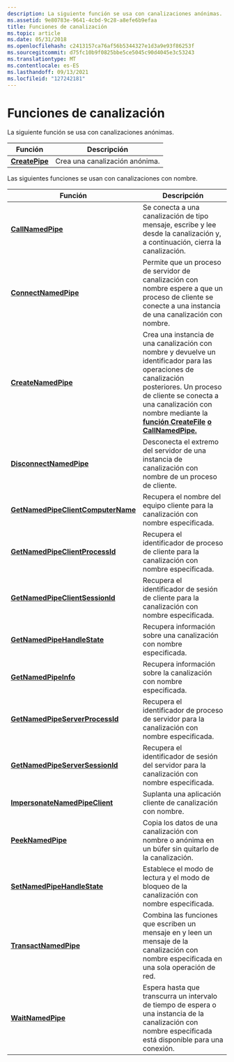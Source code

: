 ```yaml
---
description: La siguiente función se usa con canalizaciones anónimas.
ms.assetid: 9e80783e-9641-4cbd-9c28-a8efe6b9efaa
title: Funciones de canalización
ms.topic: article
ms.date: 05/31/2018
ms.openlocfilehash: c2413157ca76af56b5344327e1d3a9e93f86253f
ms.sourcegitcommit: d75fc10b9f0825bbe5ce5045c90d4045e3c53243
ms.translationtype: MT
ms.contentlocale: es-ES
ms.lasthandoff: 09/13/2021
ms.locfileid: "127242181"
---
```

# <a name="pipe-functions"></a>Funciones de canalización

La siguiente función se usa con canalizaciones anónimas.



| Función                         | Descripción                |
|----------------------------------|----------------------------|
| [**CreatePipe**](/windows/win32/api/namedpipeapi/nf-namedpipeapi-createpipe) | Crea una canalización anónima. |



 

Las siguientes funciones se usan con canalizaciones con nombre.



| Función                                                                 | Descripción                                                                                                                                                                                                                         |
|--------------------------------------------------------------------------|-------------------------------------------------------------------------------------------------------------------------------------------------------------------------------------------------------------------------------------|
| [**CallNamedPipe**](/windows/desktop/api/Winbase/nf-winbase-callnamedpipea)                                   | Se conecta a una canalización de tipo mensaje, escribe y lee desde la canalización y, a continuación, cierra la canalización.                                                                                                                                       |
| [**ConnectNamedPipe**](/windows/win32/api/namedpipeapi/nf-namedpipeapi-connectnamedpipe)                             | Permite que un proceso de servidor de canalización con nombre espere a que un proceso de cliente se conecte a una instancia de una canalización con nombre.                                                                                                                         |
| [**CreateNamedPipe**](/windows/desktop/api/Winbase/nf-winbase-createnamedpipea)                               | Crea una instancia de una canalización con nombre y devuelve un identificador para las operaciones de canalización posteriores. Un proceso de cliente se conecta a una canalización con nombre mediante la [**función CreateFile**](/windows/desktop/api/fileapi/nf-fileapi-createfilea) [**o CallNamedPipe.**](/windows/desktop/api/Winbase/nf-winbase-callnamedpipea) |
| [**DisconnectNamedPipe**](/windows/win32/api/namedpipeapi/nf-namedpipeapi-disconnectnamedpipe)                       | Desconecta el extremo del servidor de una instancia de canalización con nombre de un proceso de cliente.                                                                                                                                                          |
| [**GetNamedPipeClientComputerName**](/windows/desktop/api/Winbase/nf-winbase-getnamedpipeclientcomputernamea) | Recupera el nombre del equipo cliente para la canalización con nombre especificada.                                                                                                                                                                    |
| [**GetNamedPipeClientProcessId**](/windows/desktop/api/Winbase/nf-winbase-getnamedpipeclientprocessid)       | Recupera el identificador de proceso de cliente para la canalización con nombre especificada.                                                                                                                                                               |
| [**GetNamedPipeClientSessionId**](/windows/desktop/api/Winbase/nf-winbase-getnamedpipeclientsessionid)       | Recupera el identificador de sesión de cliente para la canalización con nombre especificada.                                                                                                                                                               |
| [**GetNamedPipeHandleState**](/windows/desktop/api/Winbase/nf-winbase-getnamedpipehandlestatea)               | Recupera información sobre una canalización con nombre especificada.                                                                                                                                                                                 |
| [**GetNamedPipeInfo**](/windows/win32/api/namedpipeapi/nf-namedpipeapi-getnamedpipeinfo)                             | Recupera información sobre la canalización con nombre especificada.                                                                                                                                                                               |
| [**GetNamedPipeServerProcessId**](/windows/desktop/api/Winbase/nf-winbase-getnamedpipeserverprocessid)       | Recupera el identificador de proceso de servidor para la canalización con nombre especificada.                                                                                                                                                               |
| [**GetNamedPipeServerSessionId**](/windows/desktop/api/Winbase/nf-winbase-getnamedpipeserversessionid)       | Recupera el identificador de sesión del servidor para la canalización con nombre especificada.                                                                                                                                                               |
| [**ImpersonateNamedPipeClient**](/windows/desktop/api/namedpipeapi/nf-namedpipeapi-impersonatenamedpipeclient)    | Suplanta una aplicación cliente de canalización con nombre.                                                                                                                                                                                       |
| [**PeekNamedPipe**](/windows/win32/api/namedpipeapi/nf-namedpipeapi-peeknamedpipe)                                   | Copia los datos de una canalización con nombre o anónima en un búfer sin quitarlo de la canalización.                                                                                                                                         |
| [**SetNamedPipeHandleState**](/windows/win32/api/namedpipeapi/nf-namedpipeapi-setnamedpipehandlestate)               | Establece el modo de lectura y el modo de bloqueo de la canalización con nombre especificada.                                                                                                                                                               |
| [**TransactNamedPipe**](/windows/win32/api/namedpipeapi/nf-namedpipeapi-transactnamedpipe)                           | Combina las funciones que escriben un mensaje en y leen un mensaje de la canalización con nombre especificada en una sola operación de red.                                                                                                    |
| [**WaitNamedPipe**](/windows/desktop/api/Winbase/nf-winbase-waitnamedpipea)                                   | Espera hasta que transcurra un intervalo de tiempo de espera o una instancia de la canalización con nombre especificada está disponible para una conexión.                                                                                                            |



 

 

 
